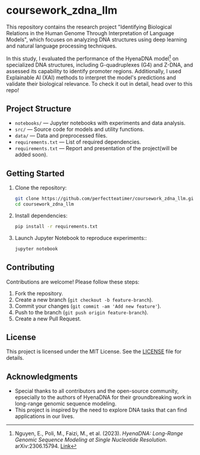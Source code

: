 # coursework_zdna_llm

This repository contains the research project "Identifying Biological Relations in the Human Genome Through Interpretation of Language Models", which focuses on analyzing DNA structures using deep learning and natural language processing techniques.

In this study, I evaluated the performance of the HyenaDNA model[^1] on specialized DNA structures, including G-quadruplexes (G4) and Z-DNA, and assessed its capability to identify promoter regions. Additionally, I used Explainable AI (XAI) methods to interpret the model's predictions and validate their biological relevance. To check it out in detail, head over to this repo!

## Project Structure

- `notebooks/` — Jupyter notebooks with experiments and data analysis.
- `src/` — Source code for models and utility functions.
- `data/` — Data and preprocessed files.
- `requirements.txt` — List of required dependencies.
- `requirements.txt` — Report and presentation of the project(will be added soon).

## Getting Started

1. Clone the repository:
   ```bash
   git clone https://github.com/perfectteatimer/coursework_zdna_llm.git
   cd coursework_zdna_llm
   ```
2. Install dependencies:
   ```bash
   pip install -r requirements.txt
   ``` 
3. Launch Jupyter Notebook to reproduce experiments::
   ```bash
   jupyter notebook
   ``` 
## Contributing

Contributions are welcome! Please follow these steps:

1. Fork the repository.
2. Create a new branch (`git checkout -b feature-branch`).
3. Commit your changes (`git commit -am 'Add new feature'`).
4. Push to the branch (`git push origin feature-branch`).
5. Create a new Pull Request.

## License

This project is licensed under the MIT License. See the [LICENSE](LICENSE) file for details.

## Acknowledgments

- Special thanks to all contributors and the open-source community, epsecially to the authors of HyenaDNA for their groundbreaking work in long-range genomic sequence modeling.
- This project is inspired by the need to explore DNA tasks that can find applications in our lives.

[^1]: Nguyen, E., Poli, M., Faizi, M., et al. (2023). *HyenaDNA: Long-Range Genomic Sequence Modeling at Single Nucleotide Resolution*. arXiv:2306.15794. [Link](https://arxiv.org/abs/2306.15794)
